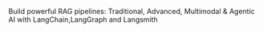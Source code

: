 Build powerful RAG pipelines: Traditional, Advanced, Multimodal & Agentic AI with LangChain,LangGraph and Langsmith